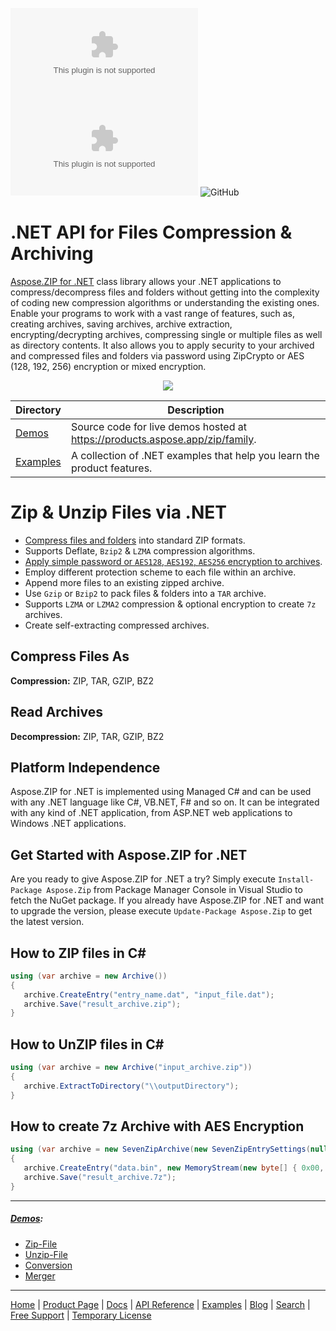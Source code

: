 ![Nuget](https://img.shields.io/nuget/v/Aspose.Zip) ![Nuget](https://img.shields.io/nuget/dt/Aspose.Zip) ![GitHub](https://img.shields.io/github/license/aspose-zip/Aspose.Zip-for-.NET)

# .NET API for Files Compression & Archiving

[Aspose.ZIP for .NET](https://products.aspose.com/zip/net) class library allows your .NET applications to compress/decompress files and folders without getting into the complexity of coding new compression algorithms or understanding the existing ones. Enable your programs to work with a vast range of features, such as, creating archives, saving archives, archive extraction, encrypting/decrypting archives, compressing single or multiple files as well as directory contents. It also allows you to apply security to your archived and compressed files and folders via password using ZipCrypto or AES (128, 192, 256) encryption or mixed encryption.

<p align="center">
<a title="Download complete Aspose.ZIP for .NET source code" href="https://github.com/aspose-zip/Aspose.Zip-for-.NET/archive/master.zip">
	<img src="https://raw.github.com/AsposeExamples/java-examples-dashboard/master/images/downloadZip-Button-Large.png" />
  </a>
</p>

Directory | Description
--------- | -----------
[Demos](Demos)  | Source code for live demos hosted at https://products.aspose.app/zip/family.
[Examples](Examples)  | A collection of .NET examples that help you learn the product features.

# Zip & Unzip Files via .NET

- [Compress files and folders]((https://docs.aspose.com/zip/net/compressing-and-decompressing-files/)) into standard ZIP formats.
- Supports Deflate, `Bzip2` & `LZMA` compression algorithms.
- [Apply simple password or `AES128`, `AES192`, `AES256` encryption to archives](https://docs.aspose.com/zip/net/password-protecting-archives/).
- Employ different protection scheme to each file within an archive.
- Append more files to an existing zipped archive.
- Use `Gzip` or `Bzip2` to pack files & folders into a `TAR` archive.
- Supports `LZMA` or `LZMA2` compression & optional encryption to create `7z` archives.
- Create self-extracting compressed archives.

## Compress Files As

**Compression:** ZIP, TAR, GZIP, BZ2

## Read Archives

**Decompression:** ZIP, TAR, GZIP, BZ2

## Platform Independence

Aspose.ZIP for .NET is implemented using Managed C# and can be used with any .NET language like C#, VB.NET, F# and so on. It can be integrated with any kind of .NET application, from ASP.NET web applications to Windows .NET applications. 

## Get Started with Aspose.ZIP for .NET

Are you ready to give Aspose.ZIP for .NET a try? Simply execute `Install-Package Aspose.Zip` from Package Manager Console in Visual Studio to fetch the NuGet package. If you already have Aspose.ZIP for .NET and want to upgrade the version, please execute `Update-Package Aspose.Zip` to get the latest version.

## How to ZIP files in C#

```csharp
using (var archive = new Archive())
{
   archive.CreateEntry("entry_name.dat", "input_file.dat");
   archive.Save("result_archive.zip");
}
```

## How to UnZIP files in C#

```csharp
using (var archive = new Archive("input_archive.zip"))
{
   archive.ExtractToDirectory("\\outputDirectory");
}
```
 
## How to create 7z Archive with AES Encryption

```csharp
using (var archive = new SevenZipArchive(new SevenZipEntrySettings(null, new SevenZipAESEncryptionSettings("p@s$"))))
{
   archive.CreateEntry("data.bin", new MemoryStream(new byte[] { 0x00, 0xFF }));
   archive.Save("result_archive.7z");
}
```
------------
##### [Demos](https://products.aspose.app/zip/family):
- [Zip-File](https://products.aspose.app/zip/zip-file)
- [Unzip-File](https://products.aspose.app/zip/unzip-file)
- [Conversion](https://products.aspose.app/zip/conversion)
- [Merger](https://products.aspose.app/zip/merger)
------------
[Home](https://www.aspose.com/) | [Product Page](https://products.aspose.com/zip/net) | [Docs](https://docs.aspose.com/zip/net/) | [API Reference](https://apireference.aspose.com/zip/net) | [Examples](https://github.com/aspose-zip/Aspose.ZIP-for-.NET) | [Blog](https://blog.aspose.com/category/zip/) | [Search](https://search.aspose.com/) | [Free Support](https://forum.aspose.com/c/zip) | [Temporary License](https://purchase.aspose.com/temporary-license)
